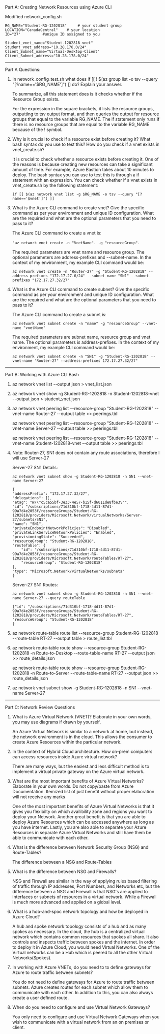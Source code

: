 Part A: Creating Network Resources using Azure CLI

Modified network_config.sh
```
RG_NAME="Student-RG-1202818"     # your student group
LOCATION="CanadaCentral"    # your location
ID="27"          #unique ID assigned to you

Student_vnet_name="Student-1202818-vnet"
Student_vnet_address="10.28.178.0/24"
Client_Subnet_name="Virtual-Desktop-Client"
Client_Subnet_address="10.28.178.0/24"
```
---
Part A Questions:
1. In network_config_test.sh what does if [[ ! $(az group list -o tsv --query "[?name=='$RG_NAME']") ]] do? Explain your answer.
    
    To summarize, all this statement does is it checks whether if the Resource Group exists.
    
    For the expression in the square brackets, it lists the resource groups, outputting to tsv output format, and then queries the output for resource groups that equal to the variable RG_NAME.
    The if statement only runs if there is no resource groups that are equal to the variable RG_NAME because of the ! symbol.

2. Why is it crucial to check if a resource exist before creating it? What bash syntax do you use to test this? How do you check if a vnet exists in vnet_create.sh?

    It is crucial to check whether a resource exists before creating it. One of the reasons is because creating new resources can take a significant amount of time. For example, Azure Bastion takes about 10 minutes to deploy. The bash syntax you can use to test this is through a if statement with an expression. You can check whether if a vnet exists in vnet_create.sh by the following statement: 
    
    `if [[ $(az network vnet list -g $RG_NAME -o tsv --query "[?name=='$vnet']") ]]`
    
3. What is the Azure CLI command to create vnet? Give the specific command as per your environment and unique ID configuration. What are the required and what are the optional parameters that you need to pass to it?

    The Azure CLI command to create a vnet is:
    
    `"az network vnet create -n "VnetName". -g "resourceGroup"`. 
    
    The required parameters are vnet name and resource group. The optional parameters are address-prefixes and --subnet-name. In the context of my environment, my example CLI command would be: 
    
    `az network vnet create -n "Router-27" -g "Student-RG-1202818" --address-prefixes "172.17.27.0/24" --subnet-name "SN1" --subnet-prefixes "172.17.27.32/27"`

    
4. What is the Azure CLI command to create subnet? Give the specific command as per your environment and unique ID configuration. What are the required and what are the optional parameters that you need to pass to it?

    The Azure CLI command to create a subnet is: 

    `az network vnet subnet create -n "name" -g "resourceGroup" --vnet-name "vnetName"`

    The required parameters are subnet name, resource group and vnet name. The optional parameters is address-prefixes. In the context of my environment, my example CLI command would be: 
    
    `az network vnet subnet create -n "SN1" -g "Student-RG-1202818" --vnet-name "Router-27" --address-prefixes 172.17.27.32/27"`

---

Part B: Working with Azure CLI Bash

1. az network vnet list --output json > vnet_list.json
2. az network vnet show -g Student-RG-1202818 -n Student-1202818-vnet --output json > student_vnet.json
3. 
    az network vnet peering list --resource-group "Student-RG-1202818" --vnet-name Router-27 --output table >> peerings.tbl

    az network vnet peering list --resource-group "Student-RG-1202818" --vnet-name Server-27 --output table >> peerings.tbl

    az network vnet peering list --resource-group "Student-RG-1202818" --vnet-name Student-1202818-vnet --output table >> peerings.tbl

4. Note: Router-27, SN1 does not contain any route associations, therefore I will use Server-27

    Server-27 SN1 Details:

    `az network vnet subnet show -g Student-RG-1202818 -n SN1 --vnet-name Server-27`
    ```
    {
    "addressPrefix": "172.17.27.32/27",
    "delegations": [],
    "etag": "W/\"c5ca55bf-3e33-4e57-b15f-d6011de8fbe3\"",
    "id": "/subscriptions/71d310bf-1718-4d11-87d1-99a7d4e2053f/resourceGroups/Student-RG-1202818/providers/Microsoft.Network/virtualNetworks/Server-27/subnets/SN1",
    "name": "SN1",
    "privateEndpointNetworkPolicies": "Disabled",
    "privateLinkServiceNetworkPolicies": "Enabled",
    "provisioningState": "Succeeded",
    "resourceGroup": "Student-RG-1202818",
    "routeTable": {
        "id": "/subscriptions/71d310bf-1718-4d11-87d1-99a7d4e2053f/resourceGroups/Student-RG-1202818/providers/Microsoft.Network/routeTables/RT-27",
        "resourceGroup": "Student-RG-1202818"
    },
    "type": "Microsoft.Network/virtualNetworks/subnets"
    }

    ```
    Server-27 SN1 Routes:

    `az network vnet subnet show -g Student-RG-1202818 -n SN1 --vnet-name Server-27 --query routeTable`
    ```
    {"id": "/subscriptions/71d310bf-1718-4d11-87d1-99a7d4e2053f/resourceGroups/Student-RG-1202818/providers/Microsoft.Network/routeTables/RT-27",
    "resourceGroup": "Student-RG-1202818"
    }
    ```

5. az network route-table route list --resource-group Student-RG-1202818 --route-table RT-27 --output table > route_list.tbl

6. az network route-table route show --resource-group Student-RG-1202818 -n Route-to-Desktop --route-table-name RT-27 --output json >> route_details.json

    az network route-table route show --resource-group Student-RG-1202818 -n Route-to-Server --route-table-name RT-27 --output json >> route_details.json

7. az network vnet subnet show -g Student-RG-1202818 -n SN1 --vnet-name Server-27

---

Part C: Network Review Questions

1. What is Azure Virtual Network (VNET)? Elaborate in your own words, you may use diagrams if drawn by yourself.

    An Azure Virtual Network is similar to a network at home, but instead, the network environment is in the cloud. This allows the consumer to create Azure Resources within the particular network.
    
2. In the context of Hybrid Cloud architecture. How on-prem computers can access resources inside Azure virtual network?

    There are many ways, but the easiest and less difficult method is to implement a virtual private gateway on the Azure virtual network.
    
3. What are the most important benefits of Azure Virtual Networks? Elaborate in your own words. Do not copy/paste from Azure Documentation. Itemized list of just benefit without proper elaboration will not receive any marks

    One of the most important benefits of Azure Virtual Networks is that it gives you flexibilty on which availibility zone and regions you want to deploy your Network. Another great benefit is that you are able to deploy Azure Resources which can be accessed anywhere as long as you have internet. Lastly, you are also able to separate your Azure Resources in separate Azure Virtual Networks and still have them be able to communicate with each other.
    
4. What is the difference between Network Security Group (NSG) and Route-Tables?

    The difference between a NSG and Route-Tables 
    
5. What is the difference between NSG and Firewalls?

    NSG and Firewall are similar in the way of applying rules based filtering of traffic through IP addresses, Port Numbers, and Networks etc, but the difference between a NSG and Firewall is that NSG's are applied to interfaces or subnets of resources in a virtual network. While a Firewall is much more advanced and applied on a global level.
    
6. What is a hob-and-spoc network topology and how be deployed in Azure Cloud?

    A hub and spoke network topology consists of a hub and as many spokes as necessary. In the cloud, the hub is a centralized virtual network which contains common resources that spokes all share. It also controls and inspects traffic between spokes and the internet. In order to deploy it in Azure Cloud, you would need Virtual Networks. One of the Virtual networks can be a Hub which is peered to all the other Virtual Networks(Spokes).
    
7. In working with Azure VNETs, do you need to to define gateways for Azure to route traffic between subnets?

    You do not need to define gateways for Azure to route traffic between subnets. Azure creates routes for each subnet which allow them to communicate with each other. In addition to this, you can also always create a user defined route.
    
8. When do you need to configure and use Virtual Network Gateways?
    
    You only need to configure and use Virtual Network Gateways when you wish to communicate with a virtual network from an on premises or client.

